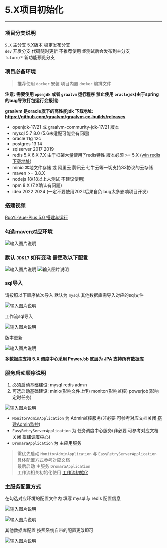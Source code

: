 # 5.X项目初始化
- - -
### 项目分支说明

`5.X` 主分支 5.X版本 稳定发布分支<br>
`dev` 开发分支 代码随时更新 不推荐使用 经测试后会发布到主分支<br>
`future/*` 新功能预览分支<br>

### 项目必备环境
> 推荐使用 `docker` 安装 项目内置 `docker` 编排文件

**注意: 需要使用 `openjdk` 或者 `graalvm` 运行程序 禁止使用 `oraclejdk`(由于spring的bug导致打包运行会报错)**

**graalvm 是oracle旗下的高性能jdk 下载地址: https://github.com/graalvm/graalvm-ce-builds/releases**

* openjdk-17/21 或 graalvm-community-jdk-17/21 版本
* mysql 5.7 8.0 (5.6未适配可能会有问题)
* oracle 11g 12c
* postgres 13 14
* sqlserver 2017 2019
* redis 5.X 6.X 7.X 由于框架大量使用了redis特性 版本必须 >= 5.X ([win redis 下载地址](https://github.com/zkteco-home/redis-windows))
* minio 本地文件存储 或 阿里云 腾讯云 七牛云等一切支持S3协议的云存储
* maven >= 3.8.X
* nodejs 18(18以上未测试 不建议使用)
* npm 8.X (7.X确认有问题)
* idea 2022 2024 (一定不要使用2023后果自负 bug太多影响项目开发)

### 搭建视频

[RuoYi-Vue-Plus 5.0 搭建与运行](https://www.bilibili.com/video/BV1Fg4y137JK/)

### 勾选maven对应环境
![输入图片说明](https://foruda.gitee.com/images/1678976284045210056/a2f28d33_1766278.png "屏幕截图")

### 默认 `JDK17` 如有变动 需更改以下配置

![输入图片说明](https://foruda.gitee.com/images/1678941027820943505/c688e01e_1766278.png "屏幕截图")
![输入图片说明](https://foruda.gitee.com/images/1678941120518807034/4d56fcc9_1766278.png "屏幕截图")

### sql导入

请按照以下顺序依次导入 默认为 `mysql` 其他数据库需导入对应的sql文件

![输入图片说明](https://foruda.gitee.com/images/1688634217677295748/f9919efd_1766278.png "屏幕截图")

工作流sql导入

![输入图片说明](https://foruda.gitee.com/images/1714211018405279764/013abc6d_5363069.png "屏幕截图")

版本更新

![输入图片说明](https://foruda.gitee.com/images/1688634290787855369/c09c268f_1766278.png "屏幕截图")



**多数据库支持 5.X 调度中心采用 PowerJob 底层为 JPA 支持所有数据库**

### 服务启动顺序说明

1. 必须启动基础建设: mysql redis admin<br>
2. 可选启动基础建设: minio(影响文件上传) monitor(影响监控) powerjob(影响定时任务)<br>

![输入图片说明](https://foruda.gitee.com/images/1678976302776168895/7333341c_1766278.png "屏幕截图")
* `MonitorAdminApplication` 为 Admin监控服务(非必要 可参考对应文档关闭 [搭建Admin监控](/ruoyi-vue-plus/quickstart/admin_init.md))
* `EasyRetryServerApplication` 为 任务调度中心服务(非必要 可参考对应文档关闭 [搭建调度中心](/ruoyi-vue-plus/quickstart/snail_job_init.md))
* `DromaraApplication` 为 主应用服务
> 需优先启动 `MonitorAdminApplication` 与 `EasyRetryServerApplication` 具体配置方式参考对应文档<br>
> 最后启动 主服务 `DromaraApplication`<br>
> 工作流相关初始化使用 [工作流初始化](/ruoyi-vue-plus/quickstart/worker_init.md)

### 主服务配置方式

在勾选对应环境的配置文件内 填写 mysql 与 redis 配置信息

![输入图片说明](https://foruda.gitee.com/images/1678941357316005626/70559736_1766278.png "屏幕截图")

![输入图片说明](https://foruda.gitee.com/images/1678941405169571070/0d06a955_1766278.png "屏幕截图")

其他数据库配置 按照系统自带的配置更改即可

![输入图片说明](https://foruda.gitee.com/images/1678941444707120259/b274592a_1766278.png "屏幕截图")